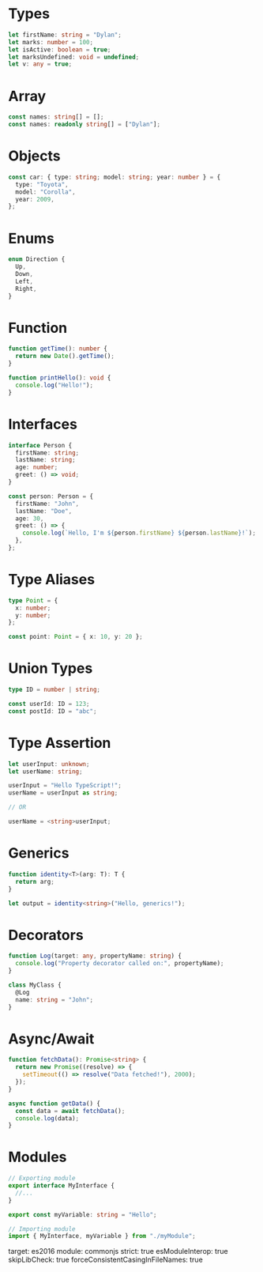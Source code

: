 # Types

```ts
let firstName: string = "Dylan";
let marks: number = 100;
let isActive: boolean = true;
let marksUndefined: void = undefined;
let v: any = true;
```

# Array

```ts
const names: string[] = [];
const names: readonly string[] = ["Dylan"];
```

# Objects

```ts
const car: { type: string; model: string; year: number } = {
  type: "Toyota",
  model: "Corolla",
  year: 2009,
};
```

# Enums

```ts
enum Direction {
  Up,
  Down,
  Left,
  Right,
}
```

# Function

```ts
function getTime(): number {
  return new Date().getTime();
}

function printHello(): void {
  console.log("Hello!");
}
```

# Interfaces

```ts
interface Person {
  firstName: string;
  lastName: string;
  age: number;
  greet: () => void;
}

const person: Person = {
  firstName: "John",
  lastName: "Doe",
  age: 30,
  greet: () => {
    console.log(`Hello, I'm ${person.firstName} ${person.lastName}!`);
  },
};
```

# Type Aliases

```ts
type Point = {
  x: number;
  y: number;
};

const point: Point = { x: 10, y: 20 };
```

# Union Types

```ts
type ID = number | string;

const userId: ID = 123;
const postId: ID = "abc";
```

# Type Assertion

```ts
let userInput: unknown;
let userName: string;

userInput = "Hello TypeScript!";
userName = userInput as string;

// OR

userName = <string>userInput;
```

# Generics

```ts
function identity<T>(arg: T): T {
  return arg;
}

let output = identity<string>("Hello, generics!");
```

# Decorators

```ts
function Log(target: any, propertyName: string) {
  console.log("Property decorator called on:", propertyName);
}

class MyClass {
  @Log
  name: string = "John";
}
```

# Async/Await

```ts
function fetchData(): Promise<string> {
  return new Promise((resolve) => {
    setTimeout(() => resolve("Data fetched!"), 2000);
  });
}

async function getData() {
  const data = await fetchData();
  console.log(data);
}
```

# Modules

```ts
// Exporting module
export interface MyInterface {
  //...
}

export const myVariable: string = "Hello";

// Importing module
import { MyInterface, myVariable } from "./myModule";
```

target: es2016
module: commonjs
strict: true
esModuleInterop: true
skipLibCheck: true
forceConsistentCasingInFileNames: true
